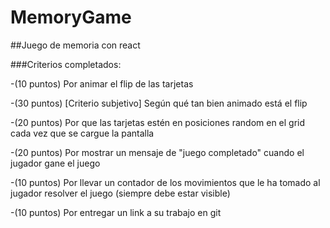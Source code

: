 # MemoryGame

##Juego de memoria con react

###Criterios completados:

-(10 puntos) Por animar el flip de las tarjetas 

-(30 puntos) [Criterio subjetivo] Según qué tan bien animado está el flip

-(20 puntos) Por que las tarjetas estén en posiciones random en el grid cada vez que se cargue la pantalla

-(20 puntos) Por mostrar un mensaje de "juego completado" cuando el jugador gane el juego

-(10 puntos) Por llevar un contador de los movimientos que le ha tomado al jugador resolver el juego (siempre debe estar visible)

-(10 puntos) Por entregar un link a su trabajo en git
